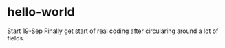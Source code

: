 # hello-world
Start 19-Sep
Finally get start of real coding after circularing around a lot of fields.
